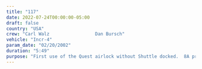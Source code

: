 ```yaml
---
title: "117"
date: 2022-07-24T00:00:00-05:00
draft: false
country: "USA"
crew: "Carl Walz                 Dan Bursch"
vehicle: "Incr-4"
param_date: "02/20/2002"
duration: "5:49"
purpose: "First use of the Quest airlock without Shuttle docked.  8A preps included tool retrieval/relocation, DDCU checkout, Z1 Shroud removal, Grapple Fixture Adapter removal, securing HPGT latches, photos of MISSE & MMOD hits.  "
---
```

